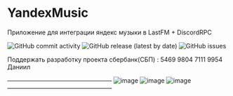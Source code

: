 # YandexMusic
Приложение для интеграции яндекс музыки в LastFM + DiscordRPC

![GitHub commit activity](https://img.shields.io/github/commit-activity/w/UrbanSide/YandexMusic)
![GitHub release (latest by date)](https://img.shields.io/github/downloads/UrbanSide/YandexMusic/latest/total)
![GitHub issues](https://img.shields.io/github/issues/UrbanSide/YandexMusic)

Поддержать разработку проекта сбербанк(СБП) :
5469 9804 7111 9954 Даниил

—————————————————
![image](https://github.com/UrbanSide/YandexMusic/assets/26259129/5b12c8f4-7fec-4a4c-8851-8fd0514854e9)
![image](https://github.com/UrbanSide/YandexMusic/assets/26259129/d0221d16-e3e9-4101-abb9-5d2994672ae7)
![image](https://github.com/UrbanSide/YandexMusic/assets/26259129/73aea4c0-cd42-48dc-b32e-85e74f0960e9)
—————————————————






